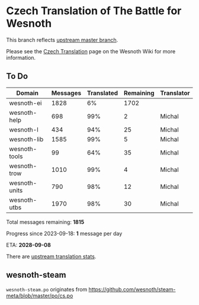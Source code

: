 # Czech Translation of The Battle for Wesnoth

This branch reflects [upstream master branch](https://github.com/wesnoth/wesnoth/tree/master).

Please see the [Czech Translation](https://wiki.wesnoth.org/CzechTranslation) page on the Wesnoth Wiki for more information.

## To Do

Domain | Messages | Translated | Remaining | Translator
------ | -------- | ---------- | --------- | ----------
wesnoth-ei | 1828 | 6% | 1702 |
wesnoth-help | 698 | 99% | 2 | Michal
wesnoth-l | 434 | 94% | 25 | Michal
wesnoth-lib | 1585 | 99% | 5 | Michal
wesnoth-tools | 99 | 64% | 35 | Michal
wesnoth-trow | 1010 | 99% | 4 | Michal
wesnoth-units | 790 | 98% | 12 | Michal
wesnoth-utbs | 1970 | 98% | 30 | Michal

Total messages remaining: **1815**

Progress since 2023-09-18: **1** message per day

ETA: **2028-09-08**

There are [upstream translation stats](https://www.wesnoth.org/gettext/?view=langs&version=master&lang=cs).

## wesnoth-steam
`wesnoth-steam.po` originates from https://github.com/wesnoth/steam-meta/blob/master/po/cs.po
